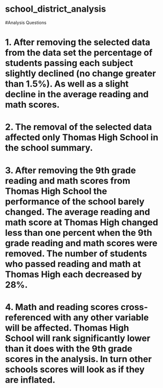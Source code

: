 # school_district_analysis

#Analysis Questions 
# 1. After removing the selected data from the data set the percentage of students passing each subject slightly declined (no change greater than 1.5%). As well as a slight decline in the average reading and math scores.
# 2. The removal of the selected data affected only Thomas High School in the school summary.
# 3. After removing the 9th grade reading and math scores from Thomas High School the performance of the school barely changed. The average reading and math score at Thomas High changed less than one percent when the 9th grade reading and math scores were removed. The number of students who passed reading and math at Thomas High each decreased by 28%. 
# 4. Math and reading scores cross-referenced with any other variable will be affected. Thomas High School will rank significantly lower than it does with the 9th grade scores in the analysis. In turn other schools scores will look as if they are inflated.
